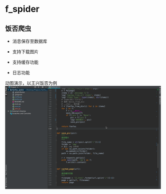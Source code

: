 # f_spider

## 饭否爬虫

 - 消息保存至数据库

 - 支持下载图片

 - 支持缓存功能

 - 日志功能
 
 动图演示，以王兴饭否为例
![饭否爬虫演示](https://github.com/Auraxc/f_spider/blob/master/image/饭否爬虫演示.gif)
